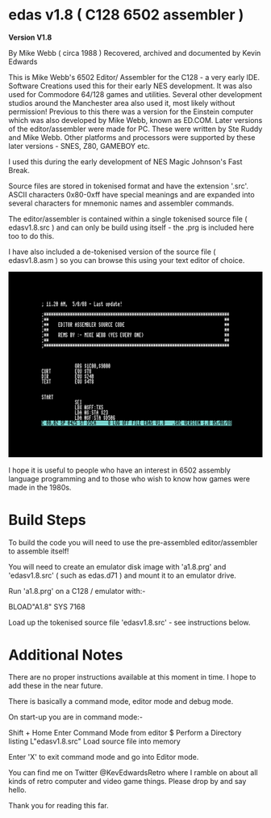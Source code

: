 # edas v1.8 ( C128 6502 assembler )

**Version V1.8**

By Mike Webb ( circa 1988 )
Recovered, archived and documented by Kevin Edwards

This is Mike Webb's 6502 Editor/ Assembler for the C128 - a very early IDE. Software Creations used this for their early NES development. It was also used for Commodore 64/128 games and utilities. Several other development studios around the Manchester area also used it, most likely without permission! Previous to this there was a version for the Einstein computer which was also developed by Mike Webb, known as ED.COM. Later versions of the editor/assembler were made for PC. These were written by Ste Ruddy and Mike Webb. Other platforms and processors were supported by these later versions - SNES, Z80, GAMEBOY etc.

I used this during the early development of NES Magic Johnson's Fast Break.

Source files are stored in tokenised format and have the extension '.src'. ASCII characters 0x80-0xff have special meanings and are expanded into several characters for mnemonic names and assembler commands.

The editor/assembler is contained within a single tokenised source file ( edasv1.8.src ) and can only be build using itself - the .prg is included here too to do this.

I have also included a de-tokenised version of the source file ( edasv1.8.asm ) so you can browse this using your text editor of choice.

![Screenshot](screenshot.PNG)


I hope it is useful to people who have an interest in 6502 assembly language programming and to those who wish to know how games were made in the 1980s.


# Build Steps

To build the code you will need to use the pre-assembled editor/assembler to assemble itself!

You will need to create an emulator disk image with 'a1.8.prg' and 'edasv1.8.src' ( such as edas.d71 ) and mount it to an emulator drive.

Run 'a1.8.prg' on a C128 / emulator with:-

BLOAD"A1.8"
SYS 7168

Load up the tokenised source file 'edasv1.8.src' - see instructions below.


# Additional Notes

There are no proper instructions available at this moment in time. I hope to add these in the near future.

There is basically a command mode, editor mode and debug mode.

On start-up you are in command mode:-

Shift + Home          Enter Command Mode from editor
$                     Perform a Directory listing
L"edasv1.8.src"       Load source file into memory

Enter 'X' to exit command mode and go into Editor mode.


You can find me on Twitter @KevEdwardsRetro where I ramble on about all kinds of retro computer and video game things. Please drop by and say hello.

Thank you for reading this far.
